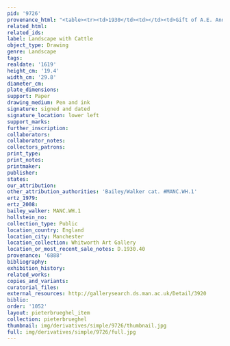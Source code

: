 ```yaml
---
pid: '9726'
provenance_html: "<table><tr><td>1930</td><td></td><td>Gift of A.E. Anderson</td></tr></table>"
related_html: 
related_ids: 
label: Landscape with Cattle
object_type: Drawing
genre: Landscape
tags: 
realdate: '1619'
height_cm: '19.4'
width_cm: '29.8'
diameter_cm: 
plate_dimensions: 
support: Paper
drawing_medium: Pen and ink
signature: signed and dated
signature_location: lower left
support_marks: 
further_inscription: 
collaborators: 
collaborator_notes: 
collectors_patrons: 
print_type: 
print_notes: 
printmaker: 
publisher: 
states: 
our_attribution: 
other_attribution_authorities: 'Bailey/Walker cat. #MANC.WH.1'
ertz_1979: 
ertz_2008: 
bailey_walker: MANC.WH.1
hollstein_no: 
collection_type: Public
location_country: England
location_city: Manchester
location_collection: Whitworth Art Gallery
location_or_most_recent_sale_notes: D.1930.40
provenance: '6888'
bibliography: 
exhibition_history: 
related_works: 
copies_and_variants: 
curatorial_files: 
external_resources: http://gallerysearch.ds.man.ac.uk/Detail/3920
biblio: 
order: '1052'
layout: pieterbrueghel_item
collection: pieterbrueghel
thumbnail: img/derivatives/simple/9726/thumbnail.jpg
full: img/derivatives/simple/9726/full.jpg
---
```


